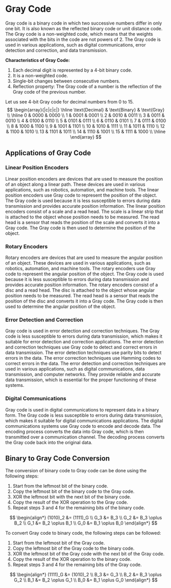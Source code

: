 # Gray Code

Gray code is a binary code in which two successive numbers differ in only one bit. It is also known as the reflected binary code or unit distance code. The Gray code is a non-weighted code, which means that the weights associated with the bits in the code are not powers of 2. The Gray code is used in various applications, such as digital communications, error detection and correction, and data transmission.

**Characteristics of Gray Code:**

1. Each decimal digit is represented by a 4-bit binary code.
2. It is a non-weighted code.
3. Single-bit changes between consecutive numbers.
4. Reflection property: The Gray code of a number is the reflection of the Gray code of the previous number.

Let us see 4-bit Gray code for decimal numbers from 0 to 15.
$$
\begin{array}{|c|c|c|}
\hline
\text{Decimal} & \text{Binary} & \text{Gray} \\
\hline
0 & 0000 & 0000 \\
1 & 0001 & 0001 \\
2 & 0010 & 0011 \\
3 & 0011 & 0010 \\
4 & 0100 & 0110 \\
5 & 0101 & 0111 \\
6 & 0110 & 0101 \\
7 & 0111 & 0100 \\
8 & 1000 & 1100 \\
9 & 1001 & 1101 \\
10 & 1010 & 1111 \\
11 & 1011 & 1110 \\
12 & 1100 & 1010 \\
13 & 1101 & 1011 \\
14 & 1110 & 1001 \\
15 & 1111 & 1000 \\
\hline
\end{array}
$$

## Applications of Gray Code

### Linear Position Encoders

Linear position encoders are devices that are used to measure the position of an object along a linear path. These devices are used in various applications, such as robotics, automation, and machine tools. The linear position encoders use Gray code to represent the position of the object. The Gray code is used because it is less susceptible to errors during data transmission and provides accurate position information. The linear position encoders consist of a scale and a read head. The scale is a linear strip that is attached to the object whose position needs to be measured. The read head is a sensor that reads the position of the scale and converts it into a Gray code. The Gray code is then used to determine the position of the object. 

### Rotary Encoders

Rotary encoders are devices that are used to measure the angular position of an object. These devices are used in various applications, such as robotics, automation, and machine tools. The rotary encoders use Gray code to represent the angular position of the object. The Gray code is used because it is less susceptible to errors during data transmission and provides accurate position information. The rotary encoders consist of a disc and a read head. The disc is attached to the object whose angular position needs to be measured. The read head is a sensor that reads the position of the disc and converts it into a Gray code. The Gray code is then used to determine the angular position of the object. 

### Error Detection and Correction

Gray code is used in error detection and correction techniques. The Gray code is less susceptible to errors during data transmission, which makes it suitable for error detection and correction applications. The error detection and correction techniques use Gray code to detect and correct errors in data transmission. The error detection techniques use parity bits to detect errors in the data. The error correction techniques use Hamming codes to correct errors in the data. The error detection and correction techniques are used in various applications, such as digital communications, data transmission, and computer networks. They provide reliable and accurate data transmission, which is essential for the proper functioning of these systems.

### Digital Communications

Gray code is used in digital communications to represent data in a binary form. The Gray code is less susceptible to errors during data transmission, which makes it suitable for digital communications applications. The digital communications systems use Gray code to encode and decode data. The encoding process converts the data into Gray code, which is then transmitted over a communication channel. The decoding process converts the Gray code back into the original data.

## Binary to Gray Code Conversion

The conversion of binary code to Gray code can be done using the following steps:

1. Start from the leftmost bit of the binary code.
2. Copy the leftmost bit of the binary code to the Gray code.
3. XOR the leftmost bit with the next bit of the binary code.
4. Copy the result of the XOR operation to the Gray code.
5. Repeat steps 3 and 4 for the remaining bits of the binary code.

$$
\begin{align*}
(1010)_2 &= (1111)_G \\
G_3 &= B_3 \\
G_2 &= B_3 \oplus B_2 \\
G_1 &= B_2 \oplus B_1 \\
G_0 &= B_1 \oplus B_0
\end{align*}
$$

To convert Gray code to binary code, the following steps can be followed:

1. Start from the leftmost bit of the Gray code.
2. Copy the leftmost bit of the Gray code to the binary code.
3. XOR the leftmost bit of the Gray code with the next bit of the Gray code.
4. Copy the result of the XOR operation to the binary code.
5. Repeat steps 3 and 4 for the remaining bits of the Gray code.

$$
\begin{align*}
(1111)_G &= (1010)_2 \\
B_3 &= G_3 \\
B_2 &= B_3 \oplus G_2 \\
B_1 &= B_2 \oplus G_1 \\
B_0 &= B_1 \oplus G_0
\end{align*}
$$

